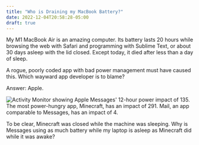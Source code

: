 ```yaml
---
title: "Who is Draining my MacBook Battery?"
date: 2022-12-04T20:58:28-05:00
draft: true
---
```


My M1 MacBook Air is an amazing computer. Its battery lasts 20 hours while browsing the web with Safari and programming with Sublime Text, or about 30 days asleep with the lid closed. Except today, it died after less than a day of sleep.

A rogue, poorly coded app with bad power management must have caused this. Which wayward app developer is to blame?

Answer: Apple.

![Activity Monitor showing Apple Messages' 12-hour power impact of 135. The most power-hungry app, Minecraft, has an impact of 291. Mail, an app comparable to Messages, has an impact of 4.](https://d38cb2s477t3wb.cloudfront.net/images/apple-messages-draining-battery/activity-monitor.png)

To be clear, Minecraft was closed while the machine was sleeping. Why is Messages using as much battery while my laptop is asleep as Minecraft did while it was awake?
